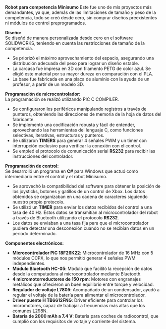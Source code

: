 **Robot para competencia Minisumo**
Este fue uno de mis proyectos más demandantes, ya que, además de las limitaciones de tamaño y peso de la competencia, todo se creó desde cero, sin comprar diseños preexistentes ni módulos de control preprogramados.

**Diseño:**  
Se diseñó de manera personalizada desde cero en el software SOLIDWORKS, teniendo en cuenta las restricciones de tamaño de la competencia.

- Se priorizó el máximo aprovechamiento del espacio, asegurando una distribución adecuada del peso para lograr un diseño estable.
- La carcasa fue impresa en 3D con filamento PETG de color azul. Se eligió este material por su mayor dureza en comparación con el PLA.
- La base fue fabricada en una placa de aluminio con la ayuda de un profesor, a partir de un modelo 3D.

**Programación de microcontrolador:**  
La programación se realizó utilizando PIC C COMPILER.

- Se configuraron los periféricos manipulando registros a través de punteros, obteniendo las direcciones de memoria de la hoja de datos del fabricante.
- Se implementó una codificación robusta y fácil de entender, aprovechando las herramientas del lenguaje C, como funciones selectivas, iterativas, estructuras y punteros.
- Se utilizaron **TIMERS** para generar 4 señales PWM y un timer con interrupción exclusivo para verificar la conexión con el control.
- Se empleó el protocolo de comunicación serial **RS232** para recibir las instrucciones del controlador.

**Programación de control:**  
Se desarrolló un programa en **C#** para Windows que actuó como intermediario entre el control y el robot Minisumo.

- Se aprovechó la compatibilidad del software para obtener la posición de los joysticks, botones y gatillos de un control de Xbox. Los datos obtenidos se organizaban en una cadena de caracteres siguiendo nuestro propio protocolo.
- Se utilizó un **TIMER** para enviar los datos recibidos del control a una tasa de 40 Hz. Estos datos se transmitían al microcontrolador del robot a través de Bluetooth utilizando el protocolo **RS232**.
- Los datos se enviaban a una tasa fija para que el microcontrolador pudiera detectar una desconexión cuando no se recibían datos en un periodo determinado.

**Componentes electrónicos:**  

- **Microcontrolador PIC 18F26K22**: Microcontrolador de 16 MHz con 5 módulos CCPX, lo que nos permitió generar 4 señales PWM independientes.
- **Módulo Bluetooth HC-05**: Módulo que facilitó la recepción de datos desde la computadora al microcontrolador mediante Bluetooth.
- **4 micromotorreductores de 150 rpm**: Motores con engranajes metálicos que ofrecieron un buen equilibrio entre torque y velocidad.
- **Regulador de voltaje L7805**: Acompañado de un condensador, ayudó a regular el voltaje de la batería para alimentar el microcontrolador.
- **Driver puente H TB6612FNG**: Driver eficiente para controlar los micromotores, capaz de trabajar a frecuencias más altas que los comunes L298N.
- **Batería de 2000 mAh a 7.4 V**: Batería para coches de radiocontrol, que cumplió con los requisitos de voltaje y corriente del sistema.
